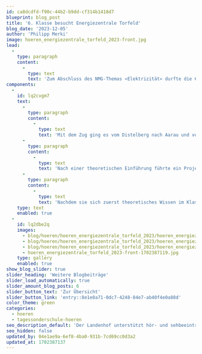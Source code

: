 ```yaml
---
id: ca8dcdfd-f90c-44b2-b9dd-cf314b1418d7
blueprint: blog_post
title: '6. Klasse besucht Energiezentrale Torfeld'
blog_date: '2023-12-05'
author: 'Philipp Merki'
image: hoeren_energiezentrale_torfeld_2023-front.jpg
lead:
  -
    type: paragraph
    content:
      -
        type: text
        text: 'Zum Abschluss des NMG-Themas «Elektrizität» durfte die 6. Klasse der Tagessonderschule Hören einen ausserschulischen Lernort besuchen.'
components:
  -
    id: lq2cvgm7
    text:
      -
        type: paragraph
        content:
          -
            type: text
            text: 'Mit dem Zug ging es vom Distelberg nach Aarau und von dort zu Fuss zur Energiezentrale Torfeld. Das markante schwarze Eniwa-Gebäude kann auch gut erkennen, wer mit dem Zug in Richtung Rupperswil unterwegs ist.'
      -
        type: paragraph
        content:
          -
            type: text
            text: 'Nach einer theoretischen Einführung führte ein Projektleiter die interessierte Gruppe des Landenhofs auf verschiedenen Etagen durch die Räume. Die grossen Speicher, lauten Maschinen und dicken Leitungen zogen die Schüler:innen in den Bann.'
      -
        type: paragraph
        content:
          -
            type: text
            text: 'Nachdem sie sich zuerst theoretisches Wissen im Klassenzimmer angeeignet hatten, war der Ausflug eine willkommene Abwechslung für die Schüler:innen und eine tolle Gelegenheit, den Lernprozess auf praktische Weise abzurunden.'
    type: text
    enabled: true
  -
    id: lq2dbe2q
    images:
      - blog/hoeren/hoeren_energiezentrale_torfeld_2023/hoeren_energiezentrale_torfeld_2023-01.jpg
      - blog/hoeren/hoeren_energiezentrale_torfeld_2023/hoeren_energiezentrale_torfeld_2023-03.jpg
      - blog/hoeren/hoeren_energiezentrale_torfeld_2023/hoeren_energiezentrale_torfeld_2023-02.jpg
      - hoeren_energiezentrale_torfeld_2023-front-1702387119.jpg
    type: gallery
    enabled: true
show_blog_slider: true
slider_heading: 'Weitere Blogbeiträge'
slider_load_automatically: true
slider_amount_blog_posts: 6
slider_button_text: 'Zur Übersicht'
slider_button_link: 'entry::8e1e8a71-0dc7-4248-84e7-ab40f4e0a88d'
color_theme: green
categories:
  - hoeren
  - tagessonderschule-hoeren
seo_description_default: 'Der Landenhof unterstützt hör- und sehbeeinträchtigte Kinder & Jugendliche in ihrem selbstbestimmten Leben durch Förderung ihrer Fähigkeiten & Entwicklung'
seo_hidden: false
updated_by: 04e1ae9a-6ef8-4ba0-931b-7cd69cc0d3a2
updated_at: 1702387137
---
```

